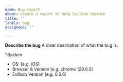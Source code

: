 ```yaml
---
name: Bug report
about: Create a report to help Evilbob improve
title: ''
labels: bug
assignees: ''

---
```


**Describe the bug**
A clear description of what the bug is.

**System*
- OS: [e.g. iOS]
- Browser & Version [e.g. chrome 129.0.0]
- Evilbob Version [e.g. 0.0.6]
